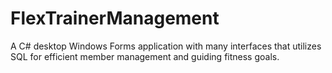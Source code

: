 # FlexTrainerManagement
A C# desktop Windows Forms application with many interfaces that utilizes SQL for efficient member management and guiding fitness goals.
